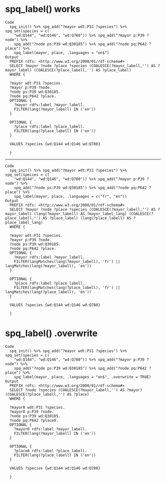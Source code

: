 # spq_label() works

    Code
      spq_init() %>% spq_add("?mayor wdt:P31 ?species") %>% spq_set(species = c(
        "wd:Q144", "wd:Q146", "wd:Q780")) %>% spq_add("?mayor p:P39 ?node") %>%
        spq_add("?node ps:P39 wd:Q30185") %>% spq_add("?node pq:P642 ?place") %>%
        spq_label(mayor, place, .languages = "en$")
    Output
      PREFIX rdfs: <http://www.w3.org/2000/01/rdf-schema#>
      SELECT ?mayor ?node ?place ?species (COALESCE(?mayor_labell,'') AS ?mayor_label) (COALESCE(?place_labell,'') AS ?place_label)
      WHERE {
      
      ?mayor wdt:P31 ?species.
      ?mayor p:P39 ?node.
      ?node ps:P39 wd:Q30185.
      ?node pq:P642 ?place.
      OPTIONAL {
      	?mayor rdfs:label ?mayor_labell.
      	FILTER(lang(?mayor_labell) IN ('en'))
      }
      
      OPTIONAL {
      	?place rdfs:label ?place_labell.
      	FILTER(lang(?place_labell) IN ('en'))
      }
      
      VALUES ?species {wd:Q144 wd:Q146 wd:Q780}
      
      }
      

---

    Code
      spq_init() %>% spq_add("?mayor wdt:P31 ?species") %>% spq_set(species = c(
        "wd:Q144", "wd:Q146", "wd:Q780")) %>% spq_add("?mayor p:P39 ?node") %>%
        spq_add("?node ps:P39 wd:Q30185") %>% spq_add("?node pq:P642 ?place") %>%
        spq_label(mayor, place, .languages = c("fr", "en"))
    Output
      PREFIX rdfs: <http://www.w3.org/2000/01/rdf-schema#>
      SELECT ?mayor ?node ?place ?species (COALESCE(?mayor_labell,'') AS ?mayor_label) (lang(?mayor_labell) AS ?mayor_label_lang) (COALESCE(?place_labell,'') AS ?place_label) (lang(?place_labell) AS ?place_label_lang)
      WHERE {
      
      ?mayor wdt:P31 ?species.
      ?mayor p:P39 ?node.
      ?node ps:P39 wd:Q30185.
      ?node pq:P642 ?place.
      OPTIONAL {
      	?mayor rdfs:label ?mayor_labell.
      	FILTER(langMatches(lang(?mayor_labell), 'fr') || langMatches(lang(?mayor_labell), 'en'))
      }
      
      OPTIONAL {
      	?place rdfs:label ?place_labell.
      	FILTER(langMatches(lang(?place_labell), 'fr') || langMatches(lang(?place_labell), 'en'))
      }
      
      VALUES ?species {wd:Q144 wd:Q146 wd:Q780}
      
      }
      

# spq_label() .overwrite

    Code
      spq_init() %>% spq_add("?mayor wdt:P31 ?species") %>% spq_set(species = c(
        "wd:Q144", "wd:Q146", "wd:Q780")) %>% spq_add("?mayor p:P39 ?node") %>%
        spq_add("?node ps:P39 wd:Q30185") %>% spq_add("?node pq:P642 ?place") %>%
        spq_label(mayor, place, .languages = "en$", .overwrite = TRUE)
    Output
      PREFIX rdfs: <http://www.w3.org/2000/01/rdf-schema#>
      SELECT ?node ?species (COALESCE(?mayor_labell,'') AS ?mayor) (COALESCE(?place_labell,'') AS ?place)
      WHERE {
      
      ?mayor0 wdt:P31 ?species.
      ?mayor0 p:P39 ?node.
      ?node ps:P39 wd:Q30185.
      ?node pq:P642 ?place0.
      OPTIONAL {
      	?mayor0 rdfs:label ?mayor_labell.
      	FILTER(lang(?mayor_labell) IN ('en'))
      }
      
      OPTIONAL {
      	?place0 rdfs:label ?place_labell.
      	FILTER(lang(?place_labell) IN ('en'))
      }
      
      VALUES ?species {wd:Q144 wd:Q146 wd:Q780}
      
      }
      

